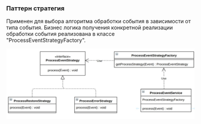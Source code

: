 ### Паттерн стратегия
Применен для выбора алгоритма обработки события в зависимости от типа события. 
Бизнес логика получения конкретной реализации обработки события реализована в классе "ProcessEventStrategyFactory".


![Image alt](https://github.com/ViktorAnchutin/SberProject/blob/SpringJdbcTemplate/img/uml.jpg)  
